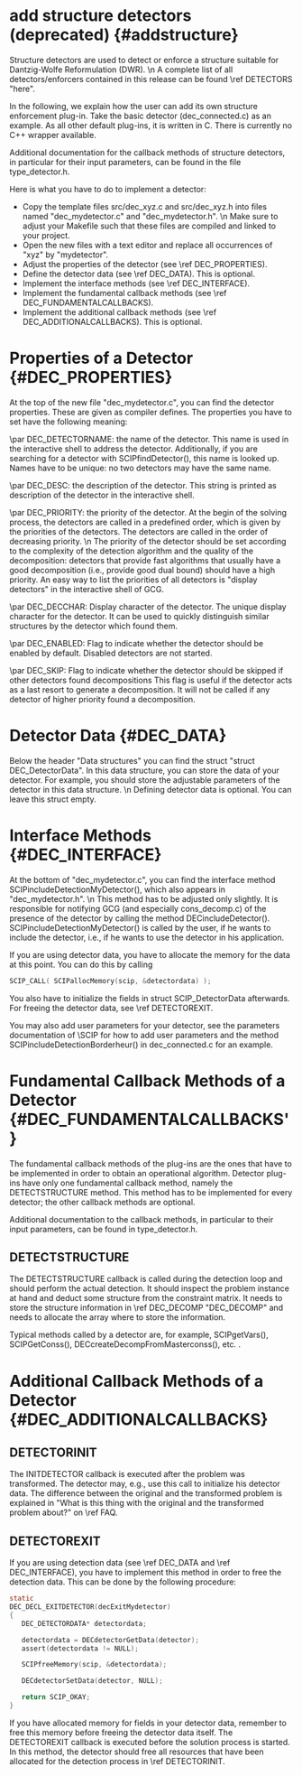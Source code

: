 # add structure detectors (deprecated) {#addstructure}

Structure detectors are used to detect or enforce a structure suitable for Dantzig-Wolfe Reformulation (DWR).
\n
A complete list of all detectors/enforcers contained in this release can be found \ref DETECTORS "here".

In the following, we explain how the user can add its own structure enforcement plug-in.
Take the basic detector (dec_connected.c) as an example.
As all other default plug-ins, it is written in C. There is currently no C++ wrapper available.

Additional documentation for the callback methods of structure detectors, in particular for their input parameters,
can be found in the file type_detector.h.

Here is what you have to do to implement a detector:
- Copy the template files src/dec_xyz.c and src/dec_xyz.h into files named "dec_mydetector.c"
   and "dec_mydetector.h".
   \n
   Make sure to adjust your Makefile such that these files are compiled and linked to your project.
- Open the new files with a text editor and replace all occurrences of "xyz" by "mydetector".
- Adjust the properties of the detector (see \ref DEC_PROPERTIES).
- Define the detector data (see \ref DEC_DATA). This is optional.
- Implement the interface methods (see \ref DEC_INTERFACE).
- Implement the fundamental callback methods (see \ref DEC_FUNDAMENTALCALLBACKS).
- Implement the additional callback methods (see \ref DEC_ADDITIONALCALLBACKS). This is optional.


# Properties of a Detector {#DEC_PROPERTIES}

At the top of the new file "dec_mydetector.c", you can find the detector properties.
These are given as compiler defines.
The properties you have to set have the following meaning:

\par DEC_DETECTORNAME: the name of the detector.
This name is used in the interactive shell to address the detector.
Additionally, if you are searching for a detector with SCIPfindDetector(), this name is looked up.
Names have to be unique: no two detectors may have the same name.

\par DEC_DESC: the description of the detector.
This string is printed as description of the detector in the interactive shell.

\par DEC_PRIORITY: the priority of the detector.
At the begin of the solving process, the detectors are called in a predefined order, which is given by the priorities
of the detectors.
The detectors are called in the order of decreasing priority.
\n
The priority of the detector should be set according to the complexity of the detection algorithm and the quality of the decomposition:
detectors that provide fast algorithms that usually have a good decomposition (i.e., provide good dual bound) should have a high
priority. An easy way to list the priorities of all detectors is "display detectors" in the interactive shell of GCG.

\par DEC_DECCHAR: Display character of the detector.
The unique display character for the detector. It can be used to quickly distinguish similar structures by the detector which found them.

\par DEC_ENABLED: Flag to indicate whether the detector should be enabled by default.
Disabled detectors are not started.

\par DEC_SKIP: Flag to indicate whether the detector should be skipped if other detectors found decompositions
This flag is useful if the detector acts as a last resort to generate a decomposition. It will not be called if any detector of higher
priority found a decomposition.

# Detector Data {#DEC_DATA}

Below the header "Data structures" you can find the struct "struct DEC_DetectorData".
In this data structure, you can store the data of your detector. For example, you should store the adjustable parameters
of the detector in this data structure.
\n
Defining detector data is optional. You can leave this struct empty.


# Interface Methods {#DEC_INTERFACE}

At the bottom of "dec_mydetector.c", you can find the interface method SCIPincludeDetectionMyDetector(),
which also appears in "dec_mydetector.h".
\n
This method has to be adjusted only slightly.
It is responsible for notifying GCG (and especially cons_decomp.c) of the presence of the detector by calling the method
DECincludeDetector().
SCIPincludeDetectionMyDetector() is called by the user, if he wants to include the detector,
i.e., if he wants to use the detector in his application.

If you are using detector data, you have to allocate the memory for the data at this point.
You can do this by calling
```C
SCIP_CALL( SCIPallocMemory(scip, &detectordata) );
```
You also have to initialize the fields in struct SCIP_DetectorData afterwards. For freeing the
detector data, see \ref DETECTOREXIT.

You may also add user parameters for your detector, see the parameters documentation of \SCIP for how to add user parameters and
the method SCIPincludeDetectionBorderheur() in dec_connected.c for an example.


# Fundamental Callback Methods of a Detector {#DEC_FUNDAMENTALCALLBACKS'}

The fundamental callback methods of the plug-ins are the ones that have to be implemented in order to obtain
an operational algorithm. Detector plug-ins have only one fundamental callback method, namely the DETECTSTRUCTURE method.
This method has to be implemented for every detector; the other callback methods are optional.

Additional documentation to the callback methods, in particular to their input parameters,
can be found in type_detector.h.

## DETECTSTRUCTURE

The DETECTSTRUCTURE callback is called during the detection loop and should perform the actual detection.
It should inspect the problem instance at hand and deduct some structure from the constraint matrix.
It needs to store the structure information in \ref DEC_DECOMP "DEC_DECOMP" and needs to allocate the array where to store the
information.

Typical methods called by a detector are, for example, SCIPgetVars(), SCIPGetConss(), DECcreateDecompFromMasterconss(), etc. .

# Additional Callback Methods of a Detector {#DEC_ADDITIONALCALLBACKS}

## DETECTORINIT

The INITDETECTOR callback is executed after the problem was transformed.
The detector may, e.g., use this call to initialize his detector data.
The difference between the original and the transformed problem is explained in
"What is this thing with the original and the transformed problem about?" on \ref FAQ.

## DETECTOREXIT

If you are using detection data (see \ref DEC_DATA and \ref DEC_INTERFACE), you have to implement this method in order to free the detection data.
This can be done by the following procedure:
```C
static
DEC_DECL_EXITDETECTOR(decExitMydetector)
{
   DEC_DETECTORDATA* detectordata;

   detectordata = DECdetectorGetData(detector);
   assert(detectordata != NULL);

   SCIPfreeMemory(scip, &detectordata);

   DECdetectorSetData(detector, NULL);

   return SCIP_OKAY;
}
```
If you have allocated memory for fields in your detector data, remember to free this memory
before freeing the detector data itself.
The DETECTOREXIT callback is executed before the solution process is started.
In this method, the detector should free all resources that have been allocated for the detection process in \ref DETECTORINIT.
